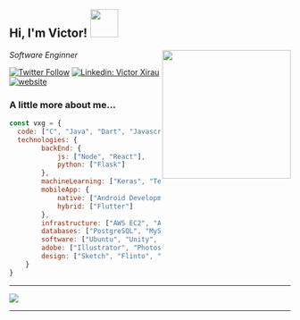 <h2> Hi, I'm Victor! <img src="https://media.giphy.com/media/lNEm6IEnVqGnYLXJMt/giphy.gif" width="50"></h2>
<img align='right' src="https://media.giphy.com/media/5eLDrEaRGHegx2FeF2/giphy.gif" width="230">
<p><em>Software Enginner</em></p>

[![Twitter Follow](https://img.shields.io/twitter/follow/VXirau_?label=Follow)](https://twitter.com/VXirau_)
[![Linkedin: Victor Xirau](https://img.shields.io/badge/-victorxirau-blue?style=flat-square&logo=Linkedin&logoColor=white&link=https://www.linkedin.com/in/victor-xirau/)](https://www.linkedin.com/in/victor-xirau/)
[![website](https://img.shields.io/badge/Website-46a2f1.svg?&style=flat-square&logo=Google-Chrome&logoColor=white&link=http://victorxirau.tech/)](http://victorxirau.tech/)


### A little more about me...  

```javascript
const vxg = {
  code: ["C", "Java", "Dart", "Javascript", "Python", "PHP", "C++", "C#", "Assembly", "Bash"],
  technologies: {
        backEnd: {
            js: ["Node", "React"],
            python: ["Flask"]
        },
        machineLearning: ["Keras", "TensorFlow", "PyTorch", "Numpy"],
        mobileApp: {
            native: ["Android Development", "IOS Development"],
            hybrid: ["Flutter"]
        },
        infrastructure: ["AWS EC2", "AWS RDS", "Docker🐳", "Firebase", "Google Cloud"],
        databases: ["PostgreSQL", "MySQL", "Neo4J"],
        software: ["Ubuntu", "Unity", "MatLab"],
        adobe: ["Illustrator", "Photoshop", "Lightroom", "After Effects", "Audition", "Premiere Pro"],
        design: ["Sketch", "Flinto", "Canva"]
    }
}
```

---


<a href="https://github.com/vxirau/github-readme-stats"><img align="center" src="https://github-readme-stats.vercel.app/api/top-langs/?username=vxirau&show_icons=true&title_color=fff&icon_color=79ff97&text_color=9f9f9f&bg_color=151515&layout=compact&hide_border=true)](https://github.com/vxirau/github-readme-stats" /></a>

---


